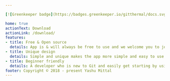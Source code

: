 ```yaml
---

[![Greenkeeper badge](https://badges.greenkeeper.io/gitthermal/docs.svg)](https://greenkeeper.io/)

home: true
actionText: Download
actionLink: /download/
features:
- title: Free & Open source
  details: App is & will always be free to use and we welcome you to join the team to contribute the open source code.
- title: Unique design
  details: Simple and unique makes the app more simple and easy to use.
- title: Beginner friendly
  details: A developer who is new to Git and easily get starting by using the app.
footer: Copyright © 2018 - present Yashu Mittal
---
```

